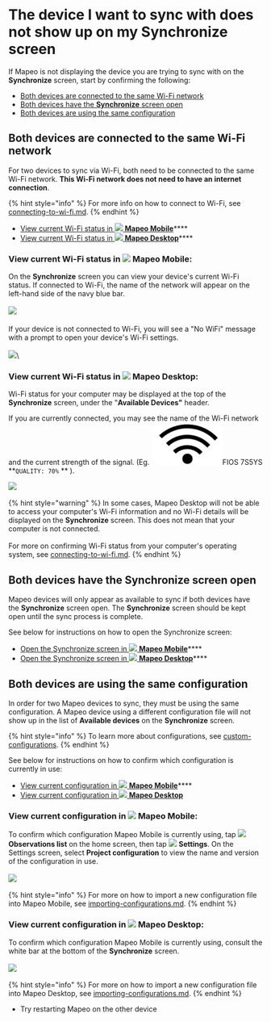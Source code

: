 # The device I want to sync with does not show up on my Synchronize screen

If Mapeo is not displaying the device you are trying to sync with on the **Synchronize** screen, start by confirming the following:

* [Both devices are connected to the same Wi-Fi network](the-device-i-want-to-sync-with-does-not-show-up-on-my-synchronize-screen.md#both-devices-are-connected-to-the-same-wi-fi-network)
* [Both devices have the **Synchronize** screen open](the-device-i-want-to-sync-with-does-not-show-up-on-my-synchronize-screen.md#both-devices-have-the-synchronize-screen-open)
* [Both devices are using the same configuration](the-device-i-want-to-sync-with-does-not-show-up-on-my-synchronize-screen.md#both-devices-are-using-the-same-configuration)

## Both devices are connected to the same Wi-Fi network

For two devices to sync via Wi-Fi, both need to be connected to the same Wi-Fi network. **This Wi-Fi network does not need to have an internet connection**.&#x20;

{% hint style="info" %}
For more info on how to connect to Wi-Fi, see [connecting-to-wi-fi.md](../connecting-to-wi-fi.md "mention").
{% endhint %}

* [View current Wi-Fi status in ![](../../../.gitbook/assets/Mapeo\_Mobile.png) **Mapeo Mobile**](the-device-i-want-to-sync-with-does-not-show-up-on-my-synchronize-screen.md#in-mapeo-mobile)****
* [View current Wi-Fi status in ![](../../../.gitbook/assets/Mapeo\_Desktop.png) **Mapeo Desktop**](the-device-i-want-to-sync-with-does-not-show-up-on-my-synchronize-screen.md#in-mapeo-desktop)****

### View current Wi-Fi status in ![](../../../.gitbook/assets/Mapeo\_Mobile.png) **Mapeo Mobile**:&#x20;

On the **Synchronize** screen you can view your device's current Wi-Fi status. If connected to Wi-Fi, the name of the network will appear on the left-hand side of the navy blue bar.\
\
![](../../../.gitbook/assets/Mm\_sync\_screen\_wifi\_info.jpg)\
\
If your device is not connected to Wi-Fi, you will see a "No WiFi" message with a prompt to open your device's Wi-Fi settings.\
\
![](../../../.gitbook/assets/Mm\_sync\_screen\_no\_wifi.jpg)\


### View current Wi-Fi status in ![](../../../.gitbook/assets/Mapeo\_Desktop.png) Mapeo Desktop:

Wi-Fi status for your computer may be displayed at the top of the **Synchronize** screen, under the "**Available Devices"** header.&#x20;

If you are currently connected, you may see the name of the Wi-Fi network and the current strength of the signal. (Eg. ![](../../../.gitbook/assets/Wifi.png)FIOS 7S5YS **`QUALITY: 70%` ** ).

![](../../../.gitbook/assets/Md\_sync\_wifi\_status.jpg)

{% hint style="warning" %}
In some cases, Mapeo Desktop will not be able to access your computer's Wi-Fi information and no Wi-Fi details will be displayed on the **Synchronize** screen. This does not mean that your computer is not connected. \
\
For more on confirming Wi-Fi status from your computer's operating system, see [connecting-to-wi-fi.md](../connecting-to-wi-fi.md "mention").
{% endhint %}



## Both devices have the Synchronize screen open

Mapeo devices will only appear as available to sync if both devices have the **Synchronize** screen open. The **Synchronize** screen should be kept open until the sync process is complete.

See below for instructions on how to open the Synchronize screen:

* [Open the Synchronize screen in ![](../../../.gitbook/assets/Mapeo\_Mobile.png) **Mapeo Mobile**](../../mapeo-mobile-setup-and-use/use-mapeo-mobile/wifi-sync.md#enter-synchronize-mode)****
* [Open the Synchronize screen in ![](../../../.gitbook/assets/Mapeo\_Desktop.png) **Mapeo Desktop**](../../mapeo-desktop-setup-and-use/mapeo-desktop-1/using-mapeo-desktop-to-manage-mapeo-mobile-data/syncing-data.md#enter-synchronize-mode)****

## Both devices are using the same configuration

In order for two Mapeo devices to sync, they must be using the same configuration. A Mapeo device using a different configuration file will not show up in the list of **Available devices** on the **Synchronize** screen.

{% hint style="info" %}
To learn more about configurations, see [custom-configurations](../../pre-launch-deployment-preparation/custom-configurations/ "mention").
{% endhint %}

See below for instructions on how to confirm which configuration is currently in use:

* [View current configuration in ![](../../../.gitbook/assets/Mapeo\_Mobile.png) **Mapeo Mobile**](the-device-i-want-to-sync-with-does-not-show-up-on-my-synchronize-screen.md#in-mapeo-mobile-1)****
* [View current configuration in ![](../../../.gitbook/assets/Mapeo\_Desktop.png) **Mapeo Desktop**](the-device-i-want-to-sync-with-does-not-show-up-on-my-synchronize-screen.md#in-mapeo-desktop-1)

### View current configuration in ![](../../../.gitbook/assets/Mapeo\_Mobile.png) **Mapeo Mobile**:&#x20;

To confirm which configuration Mapeo Mobile is currently using, tap ![](<../../../.gitbook/assets/app icons\_observation-list\_35px.png>) **Observations list** on the home screen, then tap ![](../../../.gitbook/assets/app\_icons\_Settings.png) **Settings**. On the Settings screen, select **Project configuration** to view the name and version of the configuration in use.\
\
![](../../../.gitbook/assets/Mm\_Project\_config\_screen\_IMW-config.jpg)

{% hint style="info" %}
For more on how to import a new configuration file into Mapeo Mobile, see [importing-configurations.md](../../mapeo-mobile-setup-and-use/mapeo-mobile-implementation/importing-configurations.md "mention").
{% endhint %}

### View current configuration in ![](../../../.gitbook/assets/Mapeo\_Desktop.png) **Mapeo Desktop**:

To confirm which configuration Mapeo Mobile is currently using, consult the white bar at the bottom of the **Synchronize** screen.\
\
&#x20;![](<../../../.gitbook/assets/Md\_sync\_project\_config\_info (1).jpg>)

{% hint style="info" %}
For more on how to import a new configuration file into Mapeo Desktop, see [importing-configurations.md](../../mapeo-desktop-setup-and-use/mapeo-desktop-implementation/importing-configurations.md "mention").
{% endhint %}

* Try restarting Mapeo on the other device

